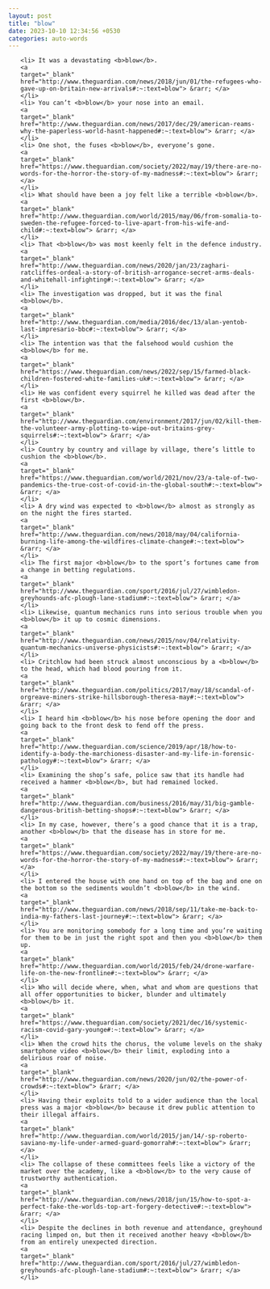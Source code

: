 ```yaml
---
layout: post
title: "blow"
date: 2023-10-10 12:34:56 +0530
categories: auto-words
---
```

<ol>

    <li> It was a devastating <b>blow</b>.
    <a 
    target="_blank" 
    href="http://www.theguardian.com/news/2018/jun/01/the-refugees-who-gave-up-on-britain-new-arrivals#:~:text=blow"> &rarr; </a>
    </li>
    <li> You can’t <b>blow</b> your nose into an email.
    <a 
    target="_blank" 
    href="http://www.theguardian.com/news/2017/dec/29/american-reams-why-the-paperless-world-hasnt-happened#:~:text=blow"> &rarr; </a>
    </li>
    <li> One shot, the fuses <b>blow</b>, everyone’s gone.
    <a 
    target="_blank" 
    href="https://www.theguardian.com/society/2022/may/19/there-are-no-words-for-the-horror-the-story-of-my-madness#:~:text=blow"> &rarr; </a>
    </li>
    <li> What should have been a joy felt like a terrible <b>blow</b>.
    <a 
    target="_blank" 
    href="http://www.theguardian.com/world/2015/may/06/from-somalia-to-sweden-the-refugee-forced-to-live-apart-from-his-wife-and-child#:~:text=blow"> &rarr; </a>
    </li>
    <li> That <b>blow</b> was most keenly felt in the defence industry.
    <a 
    target="_blank" 
    href="http://www.theguardian.com/news/2020/jan/23/zaghari-ratcliffes-ordeal-a-story-of-british-arrogance-secret-arms-deals-and-whitehall-infighting#:~:text=blow"> &rarr; </a>
    </li>
    <li> The investigation was dropped, but it was the final <b>blow</b>.
    <a 
    target="_blank" 
    href="http://www.theguardian.com/media/2016/dec/13/alan-yentob-last-impresario-bbc#:~:text=blow"> &rarr; </a>
    </li>
    <li> The intention was that the falsehood would cushion the <b>blow</b> for me.
    <a 
    target="_blank" 
    href="https://www.theguardian.com/news/2022/sep/15/farmed-black-children-fostered-white-families-uk#:~:text=blow"> &rarr; </a>
    </li>
    <li> He was confident every squirrel he killed was dead after the first <b>blow</b>.
    <a 
    target="_blank" 
    href="http://www.theguardian.com/environment/2017/jun/02/kill-them-the-volunteer-army-plotting-to-wipe-out-britains-grey-squirrels#:~:text=blow"> &rarr; </a>
    </li>
    <li> Country by country and village by village, there’s little to cushion the <b>blow</b>.
    <a 
    target="_blank" 
    href="https://www.theguardian.com/world/2021/nov/23/a-tale-of-two-pandemics-the-true-cost-of-covid-in-the-global-south#:~:text=blow"> &rarr; </a>
    </li>
    <li> A dry wind was expected to <b>blow</b> almost as strongly as on the night the fires started.
    <a 
    target="_blank" 
    href="http://www.theguardian.com/news/2018/may/04/california-burning-life-among-the-wildfires-climate-change#:~:text=blow"> &rarr; </a>
    </li>
    <li> The first major <b>blow</b> to the sport’s fortunes came from a change in betting regulations.
    <a 
    target="_blank" 
    href="http://www.theguardian.com/sport/2016/jul/27/wimbledon-greyhounds-afc-plough-lane-stadium#:~:text=blow"> &rarr; </a>
    </li>
    <li> Likewise, quantum mechanics runs into serious trouble when you <b>blow</b> it up to cosmic dimensions.
    <a 
    target="_blank" 
    href="http://www.theguardian.com/news/2015/nov/04/relativity-quantum-mechanics-universe-physicists#:~:text=blow"> &rarr; </a>
    </li>
    <li> Critchlow had been struck almost unconscious by a <b>blow</b> to the head, which had blood pouring from it.
    <a 
    target="_blank" 
    href="http://www.theguardian.com/politics/2017/may/18/scandal-of-orgreave-miners-strike-hillsborough-theresa-may#:~:text=blow"> &rarr; </a>
    </li>
    <li> I heard him <b>blow</b> his nose before opening the door and going back to the front desk to fend off the press.
    <a 
    target="_blank" 
    href="http://www.theguardian.com/science/2019/apr/18/how-to-identify-a-body-the-marchioness-disaster-and-my-life-in-forensic-pathology#:~:text=blow"> &rarr; </a>
    </li>
    <li> Examining the shop’s safe, police saw that its handle had received a hammer <b>blow</b>, but had remained locked.
    <a 
    target="_blank" 
    href="http://www.theguardian.com/business/2016/may/31/big-gamble-dangerous-british-betting-shops#:~:text=blow"> &rarr; </a>
    </li>
    <li> In my case, however, there’s a good chance that it is a trap, another <b>blow</b> that the disease has in store for me.
    <a 
    target="_blank" 
    href="https://www.theguardian.com/society/2022/may/19/there-are-no-words-for-the-horror-the-story-of-my-madness#:~:text=blow"> &rarr; </a>
    </li>
    <li> I entered the house with one hand on top of the bag and one on the bottom so the sediments wouldn’t <b>blow</b> in the wind.
    <a 
    target="_blank" 
    href="http://www.theguardian.com/news/2018/sep/11/take-me-back-to-india-my-fathers-last-journey#:~:text=blow"> &rarr; </a>
    </li>
    <li> You are monitoring somebody for a long time and you’re waiting for them to be in just the right spot and then you <b>blow</b> them up.
    <a 
    target="_blank" 
    href="http://www.theguardian.com/world/2015/feb/24/drone-warfare-life-on-the-new-frontline#:~:text=blow"> &rarr; </a>
    </li>
    <li> Who will decide where, when, what and whom are questions that all offer opportunities to bicker, blunder and ultimately <b>blow</b> it.
    <a 
    target="_blank" 
    href="https://www.theguardian.com/society/2021/dec/16/systemic-racism-covid-gary-younge#:~:text=blow"> &rarr; </a>
    </li>
    <li> When the crowd hits the chorus, the volume levels on the shaky smartphone video <b>blow</b> their limit, exploding into a delirious roar of noise.
    <a 
    target="_blank" 
    href="http://www.theguardian.com/news/2020/jun/02/the-power-of-crowds#:~:text=blow"> &rarr; </a>
    </li>
    <li> Having their exploits told to a wider audience than the local press was a major <b>blow</b> because it drew public attention to their illegal affairs.
    <a 
    target="_blank" 
    href="http://www.theguardian.com/world/2015/jan/14/-sp-roberto-saviano-my-life-under-armed-guard-gomorrah#:~:text=blow"> &rarr; </a>
    </li>
    <li> The collapse of these committees feels like a victory of the market over the academy, like a <b>blow</b> to the very cause of trustworthy authentication.
    <a 
    target="_blank" 
    href="http://www.theguardian.com/news/2018/jun/15/how-to-spot-a-perfect-fake-the-worlds-top-art-forgery-detective#:~:text=blow"> &rarr; </a>
    </li>
    <li> Despite the declines in both revenue and attendance, greyhound racing limped on, but then it received another heavy <b>blow</b> from an entirely unexpected direction.
    <a 
    target="_blank" 
    href="http://www.theguardian.com/sport/2016/jul/27/wimbledon-greyhounds-afc-plough-lane-stadium#:~:text=blow"> &rarr; </a>
    </li>